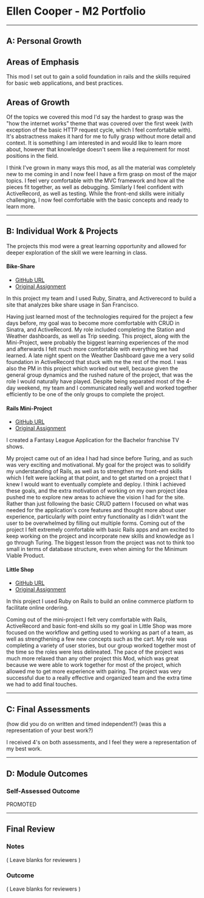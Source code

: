 # Ellen Cooper - M2 Portfolio

-----------------------

## A: Personal Growth

## Areas of Emphasis

This mod I set out to gain a solid foundation in rails and the skills required for basic web applications, and best practices.

## Areas of Growth

Of the topics we covered this mod I'd say the hardest to grasp was the "how the internet works" theme that was covered over the first week (with exception of the basic HTTP request cycle, which I feel comfortable with). It's abstractness makes it hard for me to fully grasp without more detail and context. It is something I am interested in and would like to learn more about, however that knowledge doesn't seem like a requirement for most positions in the field.

I think I've grown in many ways this mod, as all the material was completely new to me coming in and I now feel I have a firm grasp on most of the major topics. I feel very comfortable with the MVC framework and how all the pieces fit together, as well as debugging. Similarly I feel confident with ActiveRecord, as well as testing. While the front-end skills were initially challenging, I now feel comfortable with the basic concepts and ready to learn more.

-----------------------

## B: Individual Work & Projects

The projects this mod were a great learning opportunity and allowed for deeper exploration of the skill we were learning in class.

#### Bike-Share

* [GitHub URL](https://github.com/emcooper/bike-share)
* [Original Assignment](https://github.com/turingschool/bike-share)

In this project my team and I used Ruby, Sinatra, and Activerecord to build a site that analyzes bike share usage in San Francisco.

Having just learned most of the technologies required for the project a few days before, my goal was to become more comfortable with CRUD in Sinatra, and ActiveRecord. My role included completing the Station and Weather dashboards, as well as Trip seeding. This project, along with the Mini-Project, were probably the biggest learning experiences of the mod and afterwards I felt much more comfortable with everything we had learned. A late night spent on the Weather Dashboard gave me a very solid foundation in ActiveRecord that stuck with me the rest of the mod. I was also the PM in this project which worked out well, because given the general group dynamics and the rushed nature of the project, that was the role I would naturally have played. Despite being separated most of the 4-day weekend, my team and I communicated really well and worked together efficiently to be one of the only groups to complete the project.

#### Rails Mini-Project

* [GitHub URL](https://github.com/emcooper/fantasy_bachelor)
* [Original Assignment](http://backend.turing.io/module2/projects/mini-project)

I created a Fantasy League Application for the Bachelor franchise TV shows.

My project came out of an idea I had had since before Turing, and as such was very exciting and motivational. My goal for the project was to solidify my understanding of Rails, as well as to strengthen my front-end skills which I felt were lacking at that point, and to get started on a project that I knew I would want to eventually complete and deploy. I think I achieved these goals, and the extra motivation of working on my own project idea pushed me to explore new areas to achieve the vision I had for the site. Rather than just following the basic CRUD pattern I focused on what was needed for the application's core features and thought more about user experience, particularly with point entry functionality as I didn't want the user to be overwhelmed by filling out multiple forms. Coming out of the project I felt extremely comfortable with basic Rails apps and am excited to keep working on the project and incorporate new skills and knowledge as I go through Turing. The biggest lesson from the project was not to think too small in terms of database structure, even when aiming for the Minimum Viable Product.

#### Little Shop

* [GitHub URL](https://github.com/katiekeel/little-shop)
* [Original Assignment](http://backend.turing.io/module2/projects/little_shop)

In this project I used Ruby on Rails to build an online commerce platform to facilitate online ordering.

Coming out of the mini-project I felt very comfortable with Rails, ActiveRecord and basic font-end skills so my goal in Little Shop was more focused on the workflow and getting used to working as part of a team, as well as strengthening a few new concepts such as the cart. My role was completing a variety of user stories, but our group worked together most of the time so the roles were less delineated. The pace of the project was much more relaxed than any other project this Mod, which was great because we were able to work together for most of the project, which allowed me to get more experience with pairing. The project was very successful due to a really effective and organized team and the extra time we had to add final touches.

-----------------------

## C: Final Assessments

(how did you do on written and timed independent?)
(was this a representation of your best work?)

I received 4's on both assessments, and I feel they were a representation of my best work.

-----------------------

## D: Module Outcomes


### Self-Assessed Outcome

PROMOTED

------------------

## Final Review

### Notes

( Leave blanks for reviewers )

### Outcome

( Leave blanks for reviewers )

